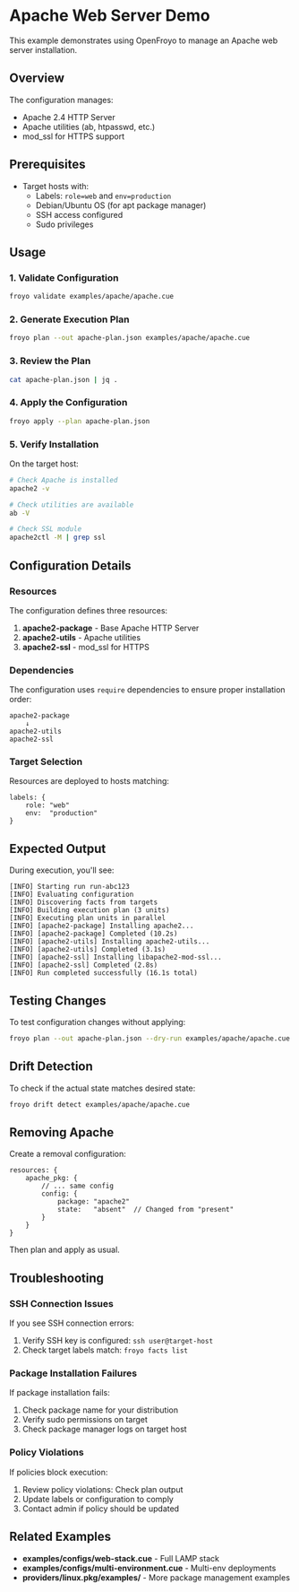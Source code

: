 # Apache Web Server Demo

This example demonstrates using OpenFroyo to manage an Apache web server installation.

## Overview

The configuration manages:
- Apache 2.4 HTTP Server
- Apache utilities (ab, htpasswd, etc.)
- mod_ssl for HTTPS support

## Prerequisites

- Target hosts with:
  - Labels: `role=web` and `env=production`
  - Debian/Ubuntu OS (for apt package manager)
  - SSH access configured
  - Sudo privileges

## Usage

### 1. Validate Configuration

```bash
froyo validate examples/apache/apache.cue
```

### 2. Generate Execution Plan

```bash
froyo plan --out apache-plan.json examples/apache/apache.cue
```

### 3. Review the Plan

```bash
cat apache-plan.json | jq .
```

### 4. Apply the Configuration

```bash
froyo apply --plan apache-plan.json
```

### 5. Verify Installation

On the target host:

```bash
# Check Apache is installed
apache2 -v

# Check utilities are available
ab -V

# Check SSL module
apache2ctl -M | grep ssl
```

## Configuration Details

### Resources

The configuration defines three resources:

1. **apache2-package** - Base Apache HTTP Server
2. **apache2-utils** - Apache utilities
3. **apache2-ssl** - mod_ssl for HTTPS

### Dependencies

The configuration uses `require` dependencies to ensure proper installation order:

```
apache2-package
    ↓
apache2-utils
apache2-ssl
```

### Target Selection

Resources are deployed to hosts matching:
```cue
labels: {
    role: "web"
    env:  "production"
}
```

## Expected Output

During execution, you'll see:

```
[INFO] Starting run run-abc123
[INFO] Evaluating configuration
[INFO] Discovering facts from targets
[INFO] Building execution plan (3 units)
[INFO] Executing plan units in parallel
[INFO] [apache2-package] Installing apache2...
[INFO] [apache2-package] Completed (10.2s)
[INFO] [apache2-utils] Installing apache2-utils...
[INFO] [apache2-utils] Completed (3.1s)
[INFO] [apache2-ssl] Installing libapache2-mod-ssl...
[INFO] [apache2-ssl] Completed (2.8s)
[INFO] Run completed successfully (16.1s total)
```

## Testing Changes

To test configuration changes without applying:

```bash
froyo plan --out apache-plan.json --dry-run examples/apache/apache.cue
```

## Drift Detection

To check if the actual state matches desired state:

```bash
froyo drift detect examples/apache/apache.cue
```

## Removing Apache

Create a removal configuration:

```cue
resources: {
    apache_pkg: {
        // ... same config
        config: {
            package: "apache2"
            state:   "absent"  // Changed from "present"
        }
    }
}
```

Then plan and apply as usual.

## Troubleshooting

### SSH Connection Issues

If you see SSH connection errors:
1. Verify SSH key is configured: `ssh user@target-host`
2. Check target labels match: `froyo facts list`

### Package Installation Failures

If package installation fails:
1. Check package name for your distribution
2. Verify sudo permissions on target
3. Check package manager logs on target host

### Policy Violations

If policies block execution:
1. Review policy violations: Check plan output
2. Update labels or configuration to comply
3. Contact admin if policy should be updated

## Related Examples

- **examples/configs/web-stack.cue** - Full LAMP stack
- **examples/configs/multi-environment.cue** - Multi-env deployments
- **providers/linux.pkg/examples/** - More package management examples
